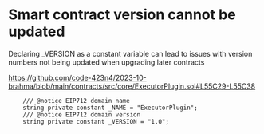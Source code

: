 # Smart contract version cannot be updated
Declaring _VERSION as a constant variable can lead to issues with version numbers not being updated when upgrading later contracts

https://github.com/code-423n4/2023-10-brahma/blob/main/contracts/src/core/ExecutorPlugin.sol#L55C29-L55C38

```solidity
    /// @notice EIP712 domain name
    string private constant _NAME = "ExecutorPlugin";
    /// @notice EIP712 domain version
    string private constant _VERSION = "1.0";
```